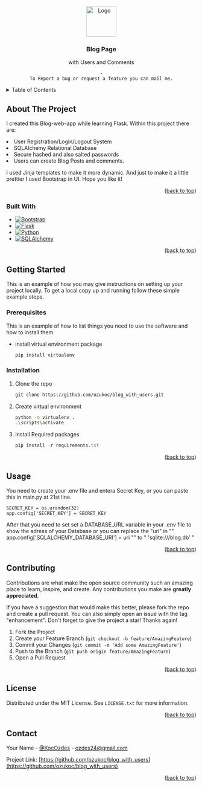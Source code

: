 <a name="readme-top"></a>

<!-- PROJECT LOGO -->
<br />
<div align="center">
  <a href="https://github.com/ozukoc/blog_with_users">
    <img src="https://prnt.sc/CdxThx0S1ycM" alt="Logo" width="80" height="80">
  </a>

<h3 align="center">Blog Page</h3>

  <p align="center">
    with Users and Comments


    ·
    To Report a bug or request a feature you can mail me.

  </p>
</div>



<!-- TABLE OF CONTENTS -->
<details>
  <summary>Table of Contents</summary>
  <ol>
    <li>
      <a href="#about-the-project">About The Project</a>
      <ul>
        <li><a href="#built-with">Built With</a></li>
      </ul>
    </li>
    <li>
      <a href="#getting-started">Getting Started</a>
      <ul>
        <li><a href="#prerequisites">Prerequisites</a></li>
        <li><a href="#installation">Installation</a></li>
      </ul>
    </li>
    <li><a href="#usage">Usage</a></li>
    <li><a href="#contributing">Contributing</a></li>
    <li><a href="#license">License</a></li>
    <li><a href="#contact">Contact</a></li>
  </ol>
</details>



<!-- ABOUT THE PROJECT -->
## About The Project



I created this Blog-web-app while learning Flask. Within this project there are:

<li>User Registration/Login/Logout System</li>
<li>SQLAlchemy Relational Database</li>
<li>Secure hashed and also salted passwords</li>
<li>Users can create Blog Posts and comments.</li>

I used Jinja templates to make it more dynamic. And just to make it a little prettier I used Bootstrap in UI. Hope you like it!


<p align="right">(<a href="#readme-top">back to top</a>)</p>



### Built With


* [![Bootstrap][Bootstrap.com]][Bootstrap-url]
* [![Flask][Flask]][Flask-url]
* [![Python]][Python-url]
* [![SQLAlchemy][sqlalchemy.org]][sqlalchemy-url]

<p align="right">(<a href="#readme-top">back to top</a>)</p>



<!-- GETTING STARTED -->
## Getting Started

This is an example of how you may give instructions on setting up your project locally.
To get a local copy up and running follow these simple example steps.

### Prerequisites

This is an example of how to list things you need to use the software and how to install them.
* install virtual environment package
  ```sh
  pip install virtualenv
  ```

### Installation

1. Clone the repo
   ```sh
   git clone https://github.com/ozukoc/blog_with_users.git
   ```
3. Create virtual environment
   ```sh
   python -m virtualenv .
   .\scripts\activate
   ```
4. Install Required packages
   ```js
   pip install -r requirements.txt
   ```

<p align="right">(<a href="#readme-top">back to top</a>)</p>



<!-- USAGE EXAMPLES -->
## Usage

You need to create your .env file and entera Secret Key, or you can paste this in main.py at 21st line.
```
SECRET_KEY = os.urandom(32)
app.config['SECRET_KEY'] = SECRET_KEY
```

After that you need to set set a DATABASE_URL variable in your .env file to show the adress of your Database or you can replace the  "uri" in "" app.config['SQLALCHEMY_DATABASE_URI'] = uri "" to  " 'sqlite:///blog.db' "

<p align="right">(<a href="#readme-top">back to top</a>)</p>



<!-- CONTRIBUTING -->
## Contributing

Contributions are what make the open source community such an amazing place to learn, inspire, and create. Any contributions you make are **greatly appreciated**.

If you have a suggestion that would make this better, please fork the repo and create a pull request. You can also simply open an issue with the tag "enhancement".
Don't forget to give the project a star! Thanks again!

1. Fork the Project
2. Create your Feature Branch (`git checkout -b feature/AmazingFeature`)
3. Commit your Changes (`git commit -m 'Add some AmazingFeature'`)
4. Push to the Branch (`git push origin feature/AmazingFeature`)
5. Open a Pull Request

<p align="right">(<a href="#readme-top">back to top</a>)</p>



<!-- LICENSE -->
## License

Distributed under the MIT License. See `LICENSE.txt` for more information.

<p align="right">(<a href="#readme-top">back to top</a>)</p>



<!-- CONTACT -->
## Contact

Your Name - [@KocOzdes](https://twitter.com/KocOzdes) - ozdes24@gmail.com

Project Link: [https://github.com/ozukoc/blog_with_users](https://github.com/ozukoc/blog_with_users)

<p align="right">(<a href="#readme-top">back to top</a>)</p>
<!-- MARKDOWN LINKS & IMAGES -->


[product-screenshot]: https://prnt.sc/CdxThx0S1ycM

[Bootstrap.com]: https://img.shields.io/badge/Bootstrap-563D7C?style=for-the-badge&logo=bootstrap&logoColor=white
[Bootstrap-url]: https://getbootstrap.com
[Python]: https://img.shields.io/badge/-python-informational
[Python-url]:https://www.python.org/
[Flask]: https://img.shields.io/badge/-Flask-black
[Flask-url]:https://flask.palletsprojects.com/en/2.2.x/
[sqlalchemy.org]: https://img.shields.io/badge/-SqlAlchemy-red
[sqlalchemy-url]:https://www.sqlalchemy.org/
